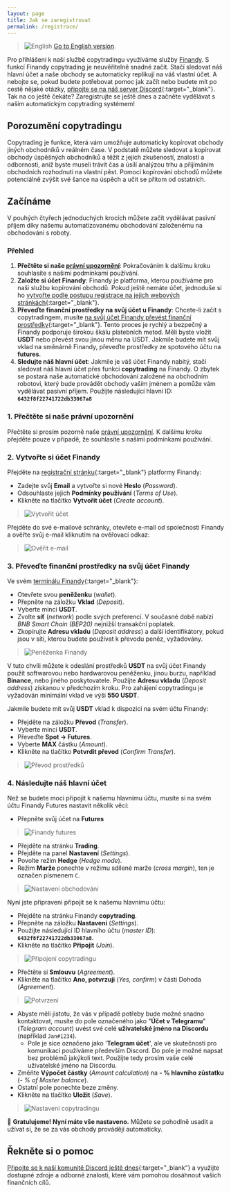 ```yaml
---
layout: page
title: Jak se zaregistrovat
permalink: /registrace/
---
```

> ![English](/english.png) [Go to English version](/signup).

Pro přihlášení k naší službě copytradingu využíváme služby [Finandy](https://finandy.com/). S funkcí Finandy copytrading je neuvěřitelně snadné začít. Stačí sledovat náš hlavní účet a naše obchody se automaticky replikují na váš vlastní účet. A nebojte se, pokud budete potřebovat pomoc jak začít nebo budete mít po cestě nějaké otázky, [připojte se na náš server Discord](https://discord.gg/xYcE8aY5mr){:target="_blank"}. Tak na co ještě čekáte? Zaregistrujte se ještě dnes a začněte vydělávat s naším automatickým copytrading systémem!

## Porozumění copytradingu
Copytrading je funkce, která vám umožňuje automaticky kopírovat obchody jiných obchodníků v reálném čase. V podstatě můžete sledovat a kopírovat obchody úspěšných obchodníků a těžit z jejich zkušeností, znalostí a odbornosti, aniž byste museli trávit čas a úsilí analýzou trhu a přijímáním obchodních rozhodnutí na vlastní pěst. Pomocí kopírování obchodů můžete potenciálně zvýšit své šance na úspěch a učit se přitom od ostatních.

## Začínáme
V pouhých čtyřech jednoduchých krocích můžete začít vydělávat pasivní příjem díky našemu automatizovanému obchodování založenému na obchodování s roboty.

### Přehled

1. **Přečtěte si naše [právní upozornění](/pravni-upozorneni)**: Pokračováním k dalšímu kroku souhlasíte s našimi podmínkami používání.
1. **Založte si účet Finandy**: Finandy je platforma, kterou používáme pro naši službu kopírování obchodů. Pokud ještě nemáte účet, jednoduše si ho [vytvořte podle postupu registrace na jejich webových stránkách](https://finandy.com/en/register){:target="_blank"}.
1. **Převeďte finanční prostředky na svůj účet u Finandy**: Chcete-li začít s copytradingem, musíte [na svůj účet Finandy převést finanční prostředky](https://docs.finandy.com/exchange/finandy/deposit){:target="_blank"}. Tento proces je rychlý a bezpečný a Finandy podporuje širokou škálu platebních metod. Měli byste vložit **USDT** nebo převést svou jinou měnu na USDT. Jakmile budete mít svůj vklad na směnárně Finandy, převeďte prostředky ze spotového účtu na **futures**. 
1. **Sledujte náš hlavní účet**: Jakmile je váš účet Finandy nabitý, stačí sledovat náš hlavní účet přes funkci **copytrading** na Finandy. O zbytek se postará naše automatické obchodování založené na obchodním robotovi, který bude provádět obchody vaším jménem a pomůže vám vydělávat pasivní příjem. Použijte následující hlavní ID: **`6432f8f22741722db33067a8`**

### 1. Přečtěte si naše právní upozornění
Přečtěte si prosím pozorně naše [právní upozornění](/pravni-upozorneni). K dalšímu kroku přejděte pouze v případě, že souhlasíte s našimi podmínkami používání.
### 2. Vytvořte si účet Finandy
Přejděte na [registrační stránku](https://finandy.com/en/register){:target="_blank"} platformy Finandy:
- Zadejte svůj **Email** a vytvořte si nové **Heslo** (_Password_).
- Odsouhlaste jejich **Podmínky používání** (_Terms of Use_).
- Klikněte na tlačítko **Vytvořit účet** (_Create account_).

> ![Vytvořit účet](/1_create_account.png)

Přejděte do své e-mailové schránky, otevřete e-mail od společnosti Finandy a ověřte svůj e-mail kliknutím na ověřovací odkaz:

> ![Ověřit e-mail](/2_verify_email.png)

### 3. Převeďte finanční prostředky na svůj účet Finandy
Ve svém [terminálu Finandy](https://finandy.com/en/panel){:target="_blank"}:
- Otevřete svou **peněženku** (_wallet_).
- Přepněte na záložku **Vklad** (_Deposit_).
- Vyberte minci **USDT**.
- Zvolte **síť** (_network_) podle svých preferencí. V současné době nabízí _BNB Smart Chain (BEP20)_ nejnižší transakční poplatek.
- Zkopírujte **Adresu vkladu** (_Deposit address_) a další identifikátory, pokud jsou v síti, kterou budete používat k převodu peněz, vyžadovány.

> ![Peněženka Finandy](/3_finandy_wallet.png)

V tuto chvíli můžete k odeslání prostředků **USDT** na svůj účet Finandy použít softwarovou nebo hardwarovou peněženku, jinou burzu, například **Binance**, nebo jiného poskytovatele. Použijte **Adresu vkladu** (_Deposit address_) získanou v předchozím kroku. Pro zahájení copytradingu je vyžadován minimální vklad ve výši **550 USDT**.

Jakmile budete mít svůj **USDT** vklad k dispozici na svém účtu Finandy:
- Přejděte na záložku **Převod** (_Transfer_).
- Vyberte minci **USDT**.
- Převeďte **Spot -> Futures**.
- Vyberte **MAX** částku (_Amount_).
- Klikněte na tlačítko **Potvrdit převod** (_Confirm Transfer_).

> ![Převod prostředků](/4_funds_transfer.png)

### 4. Následujte náš hlavní účet
Než se budete moci připojit k našemu hlavnímu účtu, musíte si na svém účtu Finandy Futures nastavit několik věcí:
- Přepněte svůj účet na **Futures**

> ![Finandy futures](/5_finandy_futures.png)

- Přejděte na stránku **Trading**.
- Přejděte na panel **Nastavení** (_Settings_).
- Povolte režim **Hedge** (_Hedge mode_).
- Režim **Marže** ponechte v režimu sdílené marže (_cross margin_), ten je označen písmenem `C`.

> ![Nastavení obchodování](/6_trading_settings.png)

Nyní jste připraveni připojit se k našemu hlavnímu účtu:
- Přejděte na stránku Finandy **copytrading**.
- Přepněte na záložku **Nastavení** (_Settings_).
- Použijte následující ID hlavního účtu (_master ID_): **`6432f8f22741722db33067a8`**.
- Klikněte na tlačítko **Připojit** (_Join_).

> ![Připojení copytradingu](/7_join_copytrading.png)

- Přečtěte si **Smlouvu** (_Agreement_).
- Klikněte na tlačítko **Ano, potvrzuji** (_Yes, confirm_) v části Dohoda (_Agreement_).

> ![Potvrzení](/yes_confirm.png)

- Abyste měli jistotu, že vás v případě potřeby bude možné snadno kontaktovat, musíte do pole označeného jako "**Účet v Telegramu**" (_Telegram account_) uvést své celé **uživatelské jméno na Discordu** (například `Jan#1234`).
  - Pole je sice označeno jako '**Telegram účet**', ale ve skutečnosti pro komunikaci používáme především Discord. Do pole je možné napsat bez problémů jakýkoli text. Použijte tedy prosím vaše celé uživatelské jméno na Discordu.
- Změňte **Výpočet částky** (_Amount calculation_) na **- % hlavního zůstatku** (_- % of Master balance_).
- Ostatní pole ponechte beze změny.
- Klikněte na tlačítko **Uložit** (_Save_).

> ![Nastavení copytradingu](/8_copytrading_settings.png)

🥳 **Gratulujeme! Nyní máte vše nastaveno.** Můžete se pohodlně usadit a užívat si, že se za vás obchody provádějí automaticky.

## Řekněte si o pomoc
[Připojte se k naší komunitě Discord ještě dnes](https://discord.gg/xYcE8aY5mr){:target="_blank"} a využijte dostupné zdroje a odborné znalosti, které vám pomohou dosáhnout vašich finančních cílů.